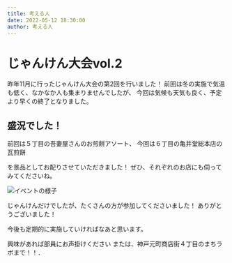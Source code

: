 ```yaml
---
title: 考える人
date: 2022-05-12 18:30:00
author: 考える人
---
```


# じゃんけん大会vol.2

昨年11月に行ったじゃんけん大会の第2回を行いました！
前回は冬の実施で気温も低く、なかなか人も集まりませんでしたが、
今回は気候も天気も良く、予定より早くの終了となりました。

## 盛況でした！

前回は５丁目の吾妻屋さんのお煎餅アソート、
今回は６丁目の亀井堂総本店の瓦煎餅

を景品としてお配りさせていただきました！
ぜひ、それぞれのお店にも伺ってみてくださいね。

![イベントの様子]($assets/img/0522rtp.jpg)

じゃんけんだけでしたが、たくさんの方が参加してくださいました！
ありがとうございました！

今後も定期的に実施していければなあと思います。

興味があれば部員にお声掛けください
または、神戸元町商店街４丁目のまちラボまで！！．
